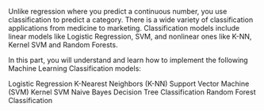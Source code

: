 Unlike regression where you predict a continuous number, you use classification to predict a category. There is a wide variety of classification applications from medicine to marketing. Classification models include linear models like Logistic Regression, SVM, and nonlinear ones like K-NN, Kernel SVM and Random Forests.

In this part, you will understand and learn how to implement the following Machine Learning Classification models:

Logistic Regression
K-Nearest Neighbors (K-NN)
Support Vector Machine (SVM)
Kernel SVM
Naive Bayes
Decision Tree Classification
Random Forest Classification
